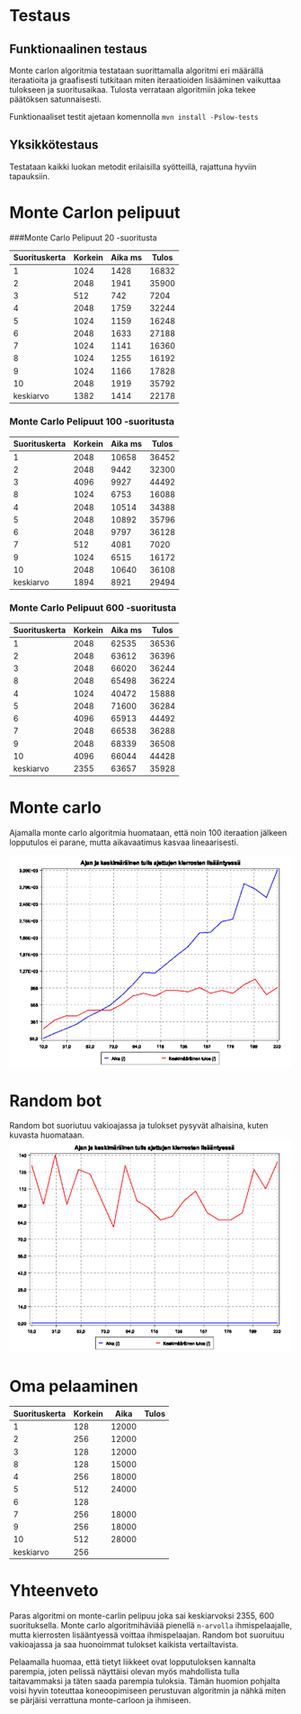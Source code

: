 # Testaus
## Funktionaalinen testaus
Monte carlon algoritmia testataan suorittamalla algoritmi eri määrällä iteraatioita ja graafisesti tutkitaan
miten iteraatioiden lisääminen vaikuttaa tulokseen ja suoritusaikaa. Tulosta verrataan algoritmiin joka tekee päätöksen satunnaisesti.

Funktionaaliset testit ajetaan komennolla `mvn install -Pslow-tests`    
## Yksikkötestaus
Testataan kaikki luokan metodit erilaisilla syötteillä, rajattuna hyviin tapauksiin.

# Monte Carlon pelipuut

###Monte Carlo Pelipuut 20 -suoritusta 


|  Suorituskerta | Korkein |  Aika ms | Tulos  |
|---|---|---|---|
|  1 | 1024  |  1428 |  16832 |  
|  2 |  2048 |  1941 | 35900  |  
|  3 |  512 |  742 | 7204  |  
|  4 |  2048 | 1759  |  32244 |  
|  5 | 1024  |  1159 |  16248 |  
|  6 |  2048 |  1633 |  27188 |  
|  7 |  1024 | 1141  | 16360  |   
|  8 | 1024  |  1255 |  16192 |  
|  9 | 1024  |  1166 |  17828 |   
|  10 | 2048  | 1919  | 35792  |  
|  keskiarvo | 1382  | 1414  | 22178  |  

### Monte Carlo Pelipuut 100 -suoritusta 


|  Suorituskerta | Korkein |  Aika ms | Tulos  |
|---|---|---|---|
|  1 | 2048  |  10658 |  36452 |  
|  2 |  2048 |  9442 | 32300  |  
|  3 |  4096 |  9927 | 44492  |  
|  8 | 1024  |  6753 |  16088 |  
|  4 |  2048 | 10514  |  34388 |  
|  5 | 2048  |  10892 |  35796 |  
|  6 |  2048 |  9797 |  36128 |  
|  7 |  512 | 4081  | 7020  |   
|  9 | 1024  |  6515 |  16172 |   
|  10 | 2048  | 10640  | 36108  |  
|  keskiarvo | 1894  | 8921  | 29494  |  


### Monte Carlo Pelipuut 600 -suoritusta 


|  Suorituskerta | Korkein |  Aika ms | Tulos  |
|---|---|---|---|
|  1 |  2048 | 62535  | 36536  |  
|  2 |  2048 | 63612  | 36396  |  
|  3 |  2048 | 66020  |  36244 |  
|  8 |  2048 |  65498 | 36224  |  
|  4 |  1024 |  40472 |  15888 |  
|  5 |  2048 |  71600 | 36284  |  
|  6 |  4096 | 65913  | 44492  |  
|  7 | 2048  | 66538  | 36288  |   
|  9 |  2048 |  68339 |  36508 |   
|  10 |  4096 |  66044 | 44428  |  
|  keskiarvo | 2355  | 63657  | 35928  |  


# Monte carlo 

Ajamalla monte carlo algoritmia huomataan, että noin 100 iteraation jälkeen lopputulos ei parane, mutta aikavaatimus
kasvaa lineaarisesti.


![Suoritskyky](monte-carlo.png)


# Random bot

Random bot suoriutuu vakioajassa ja tulokset pysyvät alhaisina, kuten kuvasta huomataan.
![Suoritskyky](random-bot.png)

# Oma pelaaminen
|  Suorituskerta | Korkein |  Aika  | Tulos  |
|---|---|---|---|
|  1 |  128 | 12000  |   |  
|  2 |  256 |  12000 |   |  
|  3 |  128 |  12000 |   |  
|  8 |  128 |  15000 |   |  
|  4 |  256 | 18000  |   |  
|  5 |  512 |  24000 |   |  
|  6 |  128 |   |   |  
|  7 | 256  |  18000 |   |   
|  9 |  256 |  18000 |   |   
|  10 |  512 |  28000 |   |  
|  keskiarvo | 256  |   |   |  


# Yhteenveto

 Paras algoritmi on monte-carlin pelipuu joka sai keskiarvoksi 2355, 600 suorituksella. 
 Monte carlo algoritmihäviää pienellä `n-arvolla` ihmispelaajalle, mutta kierrosten lisääntyessä voittaa ihmispelaajan. 
 Random bot suoruituu vakioajassa ja saa huonoimmat tulokset kaikista vertailtavista. 
 
 Pelaamalla huomaa, että tietyt liikkeet ovat lopputuloksen kannalta parempia, joten 
 pelissä näyttäisi olevan myös mahdollista tulla taitavammaksi ja täten saada parempia tuloksia. 
 Tämän huomion pohjalta voisi hyvin toteuttaa koneoopimiseen perustuvan algoritmin ja nähkä miten 
 se pärjäisi verrattuna monte-carloon ja ihmiseen.    
  
